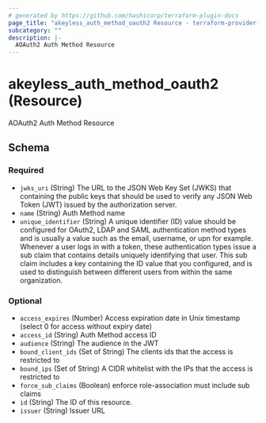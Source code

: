 ```yaml
---
# generated by https://github.com/hashicorp/terraform-plugin-docs
page_title: "akeyless_auth_method_oauth2 Resource - terraform-provider-akeyless"
subcategory: ""
description: |-
  AOAuth2 Auth Method Resource
---
```


# akeyless_auth_method_oauth2 (Resource)

AOAuth2 Auth Method Resource



<!-- schema generated by tfplugindocs -->
## Schema

### Required

- `jwks_uri` (String) The URL to the JSON Web Key Set (JWKS) that containing the public keys that should be used to verify any JSON Web Token (JWT) issued by the authorization server.
- `name` (String) Auth Method name
- `unique_identifier` (String) A unique identifier (ID) value should be configured for OAuth2, LDAP and SAML authentication method types and is usually a value such as the email, username, or upn for example. Whenever a user logs in with a token, these authentication types issue a sub claim that contains details uniquely identifying that user. This sub claim includes a key containing the ID value that you configured, and is used to distinguish between different users from within the same organization.

### Optional

- `access_expires` (Number) Access expiration date in Unix timestamp (select 0 for access without expiry date)
- `access_id` (String) Auth Method access ID
- `audience` (String) The audience in the JWT
- `bound_client_ids` (Set of String) The clients ids that the access is restricted to
- `bound_ips` (Set of String) A CIDR whitelist with the IPs that the access is restricted to
- `force_sub_claims` (Boolean) enforce role-association must include sub claims
- `id` (String) The ID of this resource.
- `issuer` (String) Issuer URL


